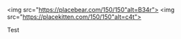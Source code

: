 <img src="https://placebear.com/150/150"alt=B34r">
<img src="https://placekitten.com/150/150"alt=c4t"> 

Test 
